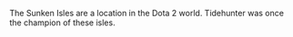The Sunken Isles are a location in the Dota 2 world.  Tidehunter was once the champion of these isles.
